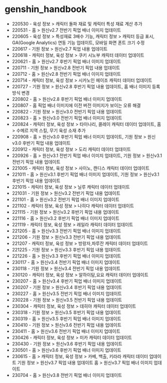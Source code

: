# genshin_handbook
* 220530 - 육성 정보 > 캐릭터 돌파 재료 및 캐릭터 특성 재료 계산 추가
* 220531 - 홈 > 원신v2.7 전반기 픽업 배너 이미지 업데이트
* 220605 - 육성 정보 > 특성재료 3배수 기능, 캐릭터 정보 > 캐릭터 등급 표시, GA(Google Analytics) 연동 기능 업데이트, 모바일 화면 폰트 크기 수정
* 220617 - 기원 정보 > 원신v2.7 픽업 내용 업데이트
* 220618 - 캐릭터 정보, 육성 정보 > 쿠키 시노부 캐릭터 데이터 업데이트
* 220621 - 홈 > 원신v2.7 후반기 픽업 배너 이미지 업데이트
* 220711 - 기원 정보 > 원신v2.8 전반기 픽업 내용 업데이트
* 220712 - 홈 > 원신v2.8 전반기 픽업 배너 이미지 업데이트
* 220714 - 캐릭터 정보, 육성 정보 > 시카노인 헤이조 캐릭터 데이터 업데이트
* 220727 - 기원 정보 > 원신v2.8 후반기 픽업 내용 업데이트, 홈 배너 이미지 등록 방식 변경
* 220802 - 홈 > 원신v2.8 후반기 픽업 배너 이미지 업데이트
* 220807 - 홈 픽업 배너 이미지에 이전 버전 이미지가 보이는 오류 해결
* 220822 - 기원 정보 > 원신v3.0 전반기 픽업 내용 업데이트
* 220823 - 홈 > 원신v3.0 전반기 픽업 배너 이미지 업데이트
* 220824 - 캐릭터 정보, 육성 정보 > 타이나리, 콜레이 캐릭터 데이터 업데이트, 홈 > 수메르 지역 스킬, 무기 육성 소재 추가
* 220908 - 홈 > 원신v3.0 후반기 픽업 배너 이미지 업데이트, 기원 정보 > 원신v3.0 후반기 픽업 내용 업데이트
* 220912 - 캐릭터 정보, 육성 정보 > 도리 캐릭터 데이터 업데이트
* 220926 - 홈 > 원신v3.1 전반기 픽업 배너 이미지 업데이트, 기원 정보 > 원신v3.1 전반기 픽업 내용 업데이트
* 221005 - 캐릭터 정보, 육성 정보 > 사이노, 캔디스 캐릭터 데이터 업데이트
* 221011 - 홈 > 원신v3.1 후반기 픽업 배너 이미지 업데이트, 기원 정보 > 원신v3.1  후반기 픽업 내용 업데이트
* 221015 - 캐릭터 정보, 육성 정보 > 닐루 캐릭터 데이터 업데이트
* 221031 - 기원 정보 > 원신v3.2  전반기 픽업 내용 업데이트
* 221101 - 홈 > 원신v3.2 전반기 픽업 배너 이미지 업데이트
* 221102 - 캐릭터 정보, 육성 정보 > 나히다 캐릭터 데이터 업데이트
* 221115 - 기원 정보 > 원신v3.2  후반기 픽업 내용 업데이트
* 221116 - 홈 > 원신v3.2 후반기 픽업 배너 이미지 업데이트
* 221119 - 캐릭터 정보, 육성 정보 > 레일라 캐릭터 데이터 업데이트
* 221205 - 홈 > 원신v3.3 전반기 픽업 배너 이미지 업데이트
* 221206 - 기원 정보 > 원신v3.3  전반기 픽업 내용 업데이트
* 221207 - 캐릭터 정보, 육성 정보 > 방랑자,파루잔 캐릭터 데이터 업데이트
* 221225 - 기원 정보 > 원신v3.3  후반기 픽업 내용 업데이트
* 221226 - 홈 > 원신v3.3 후반기 픽업 배너 이미지 업데이트
* 230117 - 홈 > 원신v3.4 전반기 픽업 배너 이미지 업데이트
* 230118 - 기원 정보 > 원신v3.4 전반기 픽업 내용 업데이트
* 230120 - 캐릭터 정보, 육성 정보 > 알하이탐,요요 캐릭터 데이터 업데이트
* 230207 - 홈 > 원신v3.4 후반기 픽업 배너 이미지 업데이트
* 230207 - 기원 정보 > 원신v3.4  후반기 픽업 내용 업데이트
* 230227 - 홈 > 원신v3.5 전반기 픽업 배너 이미지 업데이트
* 230228 - 기원 정보 > 원신v3.5  전반기 픽업 내용 업데이트
* 230304 - 캐릭터 정보, 육성 정보 > 데히야 캐릭터 데이터 업데이트
* 230318 - 기원 정보 > 원신v3.5 후반기 픽업 내용 업데이트
* 230319 - 홈 > 원신v3.5 후반기 픽업 배너 이미지 업데이트
* 230410 - 기원 정보 > 원신v3.6 전반기 픽업 내용 업데이트
* 230411 - 홈 > 원신v3.6 전반기 픽업 배너 이미지 업데이트
* 230426 - 캐릭터 정보, 육성 정보 > 미카 캐릭터 데이터 업데이트
* 230430 - 기원 정보 > 원신v3.6 후반기 픽업 내용 업데이트
* 230501 - 홈 > 원신v3.6 후반기 픽업 배너 이미지 업데이트
* 230615 - 홈 > 캐릭터 정보, 육성 정보 > 카베, 백출, 키라라 캐릭터 데이터 업데이트
 기원 정보 > 원신v3.7 픽업 내용 업데이트
 홈 > 원신v3.7 픽업 배너 이미지 업데이트
* 230704 - 홈 > 원신v3.8 전반기 픽업 배너 이미지 업데이트
